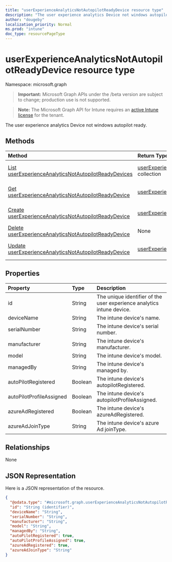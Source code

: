 ```yaml
---
title: "userExperienceAnalyticsNotAutopilotReadyDevice resource type"
description: "The user experience analytics Device not windows autopilot ready."
author: "dougeby"
localization_priority: Normal
ms.prod: "intune"
doc_type: resourcePageType
---
```


# userExperienceAnalyticsNotAutopilotReadyDevice resource type

Namespace: microsoft.graph

> **Important:** Microsoft Graph APIs under the /beta version are subject to change; production use is not supported.

> **Note:** The Microsoft Graph API for Intune requires an [active Intune license](https://go.microsoft.com/fwlink/?linkid=839381) for the tenant.

The user experience analytics Device not windows autopilot ready.

## Methods
|Method|Return Type|Description|
|:---|:---|:---|
|[List userExperienceAnalyticsNotAutopilotReadyDevices](../api/intune-devices-userexperienceanalyticsnotautopilotreadydevice-list.md)|[userExperienceAnalyticsNotAutopilotReadyDevice](../resources/intune-devices-userexperienceanalyticsnotautopilotreadydevice.md) collection|List properties and relationships of the [userExperienceAnalyticsNotAutopilotReadyDevice](../resources/intune-devices-userexperienceanalyticsnotautopilotreadydevice.md) objects.|
|[Get userExperienceAnalyticsNotAutopilotReadyDevice](../api/intune-devices-userexperienceanalyticsnotautopilotreadydevice-get.md)|[userExperienceAnalyticsNotAutopilotReadyDevice](../resources/intune-devices-userexperienceanalyticsnotautopilotreadydevice.md)|Read properties and relationships of the [userExperienceAnalyticsNotAutopilotReadyDevice](../resources/intune-devices-userexperienceanalyticsnotautopilotreadydevice.md) object.|
|[Create userExperienceAnalyticsNotAutopilotReadyDevice](../api/intune-devices-userexperienceanalyticsnotautopilotreadydevice-create.md)|[userExperienceAnalyticsNotAutopilotReadyDevice](../resources/intune-devices-userexperienceanalyticsnotautopilotreadydevice.md)|Create a new [userExperienceAnalyticsNotAutopilotReadyDevice](../resources/intune-devices-userexperienceanalyticsnotautopilotreadydevice.md) object.|
|[Delete userExperienceAnalyticsNotAutopilotReadyDevice](../api/intune-devices-userexperienceanalyticsnotautopilotreadydevice-delete.md)|None|Deletes a [userExperienceAnalyticsNotAutopilotReadyDevice](../resources/intune-devices-userexperienceanalyticsnotautopilotreadydevice.md).|
|[Update userExperienceAnalyticsNotAutopilotReadyDevice](../api/intune-devices-userexperienceanalyticsnotautopilotreadydevice-update.md)|[userExperienceAnalyticsNotAutopilotReadyDevice](../resources/intune-devices-userexperienceanalyticsnotautopilotreadydevice.md)|Update the properties of a [userExperienceAnalyticsNotAutopilotReadyDevice](../resources/intune-devices-userexperienceanalyticsnotautopilotreadydevice.md) object.|

## Properties
|Property|Type|Description|
|:---|:---|:---|
|id|String|The unique identifier of the user experience analytics intune device.|
|deviceName|String|The intune device's name.|
|serialNumber|String|The intune device's serial number.|
|manufacturer|String|The intune device's manufacturer.|
|model|String|The intune device's model.|
|managedBy|String|The intune device's managed by.|
|autoPilotRegistered|Boolean|The intune device's autopilotRegistered.|
|autoPilotProfileAssigned|Boolean|The intune device's autopilotProfileAssigned.|
|azureAdRegistered|Boolean|The intune device's azureAdRegistered.|
|azureAdJoinType|String|The intune device's azure Ad joinType.|

## Relationships
None

## JSON Representation
Here is a JSON representation of the resource.
<!-- {
  "blockType": "resource",
  "keyProperty": "id",
  "@odata.type": "microsoft.graph.userExperienceAnalyticsNotAutopilotReadyDevice"
}
-->
``` json
{
  "@odata.type": "#microsoft.graph.userExperienceAnalyticsNotAutopilotReadyDevice",
  "id": "String (identifier)",
  "deviceName": "String",
  "serialNumber": "String",
  "manufacturer": "String",
  "model": "String",
  "managedBy": "String",
  "autoPilotRegistered": true,
  "autoPilotProfileAssigned": true,
  "azureAdRegistered": true,
  "azureAdJoinType": "String"
}
```





